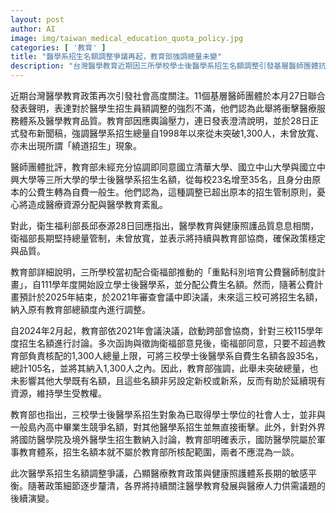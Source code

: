 ```yaml
---
layout: post
author: AI
image: img/taiwan_medical_education_quota_policy.jpg
categories: [ '教育' ]
title: "醫學系招生名額調整爭議再起，教育部強調總量未變"
description: "台灣醫學教育近期因三所學校學士後醫學系招生名額調整引發基層醫師團體抗議，教育部澄清醫學系招生總量未突破1,300人，名額調整亦未影響其他學校分配，凸顯政策平衡與醫療人力分配敏感性，社會持續關注後續發展。"
---
```

近期台灣醫學教育政策再次引發社會高度關注。11個基層醫師團體於本月27日聯合發表聲明，表達對於醫學生招生員額調整的強烈不滿，他們認為此舉將衝擊醫療服務體系及醫學教育品質。教育部因應輿論壓力，連日發表澄清說明，並於28日正式發布新聞稿，強調醫學系招生總量自1998年以來從未突破1,300人，未曾放寬、亦未出現所謂「繞道招生」現象。

醫師團體批評，教育部未經充分協調即同意國立清華大學、國立中山大學與國立中興大學等三所大學的學士後醫學系招生名額，從每校23名增至35名，且身分由原本的公費生轉為自費一般生。他們認為，這種調整已超出原本的招生管制原則，憂心將造成醫療資源分配與醫學教育紊亂。

對此，衛生福利部長邱泰源28日回應指出，醫學教育與健康照護品質息息相關，衛福部長期堅持總量管制，未曾放寬，並表示將持續與教育部協商，確保政策穩定與品質。

教育部詳細說明，三所學校當初配合衛福部推動的「重點科別培育公費醫師制度計畫」，自111學年度開始設立學士後醫學系，並分配公費生名額。然而，隨著公費計畫預計於2025年結束，於2021年審查會議中即決議，未來這三校可將招生名額，納入原有教育部總額度內進行調整。

自2024年2月起，教育部依2021年會議決議，啟動跨部會協商，針對三校115學年度招生名額進行討論。多次函詢與徵詢衛福部意見後，衛福部同意，只要不超過教育部負責核配的1,300人總量上限，可將三校學士後醫學系自費生名額各設35名，總計105名，並將其納入1,300人之內。因此，教育部強調，此舉未突破總量，也未影響其他大學既有名額，且這些名額非另設定新校或新系，反而有助於延續現有資源，維持學生受教權。

教育部也指出，三校學士後醫學系招生對象為已取得學士學位的社會人士，並非與一般島內高中畢業生競爭名額，對其他醫學系招生並無直接衝擊。此外，針對外界將國防醫學院及境外醫學生招生數納入討論，教育部明確表示，國防醫學院屬於軍事教育體系，招生名額本就不屬於教育部所核配範圍，兩者不應混為一談。

此次醫學系招生名額調整爭議，凸顯醫療教育政策與健康照護體系長期的敏感平衡。隨著政策細節逐步釐清，各界將持續關注醫學教育發展與醫療人力供需議題的後續演變。